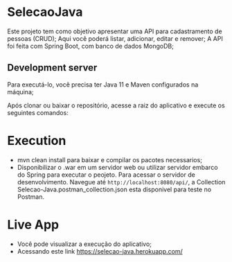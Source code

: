 # SelecaoJava

Este projeto tem como objetivo apresentar uma API para cadastramento de pessoas (CRUD);
Aqui você poderá listar, adicionar, editar e remover;
A API foi feita com Spring Boot, com banco de dados MongoDB;

## Development server

Para executá-lo, você precisa ter Java 11 e Maven configurados na máquina;

Após clonar ou baixar o repositório, acesse a raiz do aplicativo e execute os seguintes comandos:

# Execution
* mvn clean install para baixar e compilar os pacotes necessarios;
* Disponibilizar o .war em um servidor web ou utilizar servidor embarco do Spring para executar o peojeto. Para acessar o servidor de desenvolvimento. Navegue até `http://localhost:8080/api/`, a Collection Selecao-Java.postman_collection.json esta disponivel para teste no Postman.

# Live App
* Você pode visualizar a execução do aplicativo;
* Acessando este link https://selecao-java.herokuapp.com/
